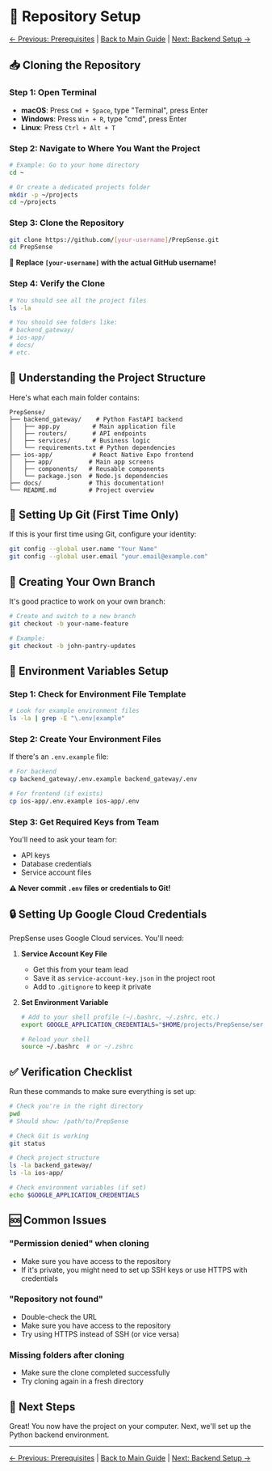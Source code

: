 # 🚀 Repository Setup

[← Previous: Prerequisites](./01-prerequisites.md) | [Back to Main Guide](../README.md) | [Next: Backend Setup →](./03-backend-setup.md)

## 📥 Cloning the Repository

### Step 1: Open Terminal
- **macOS**: Press `Cmd + Space`, type "Terminal", press Enter
- **Windows**: Press `Win + R`, type "cmd", press Enter
- **Linux**: Press `Ctrl + Alt + T`

### Step 2: Navigate to Where You Want the Project
```bash
# Example: Go to your home directory
cd ~

# Or create a dedicated projects folder
mkdir -p ~/projects
cd ~/projects
```

### Step 3: Clone the Repository
```bash
git clone https://github.com/[your-username]/PrepSense.git
cd PrepSense
```

🔄 **Replace `[your-username]` with the actual GitHub username!**

### Step 4: Verify the Clone
```bash
# You should see all the project files
ls -la

# You should see folders like:
# backend_gateway/
# ios-app/
# docs/
# etc.
```

## 🌳 Understanding the Project Structure

Here's what each main folder contains:

```
PrepSense/
├── backend_gateway/    # Python FastAPI backend
│   ├── app.py         # Main application file
│   ├── routers/       # API endpoints
│   ├── services/      # Business logic
│   └── requirements.txt # Python dependencies
├── ios-app/           # React Native Expo frontend
│   ├── app/          # Main app screens
│   ├── components/   # Reusable components
│   └── package.json  # Node.js dependencies
├── docs/             # This documentation!
└── README.md         # Project overview
```

## 🔑 Setting Up Git (First Time Only)

If this is your first time using Git, configure your identity:

```bash
git config --global user.name "Your Name"
git config --global user.email "your.email@example.com"
```

## 🌿 Creating Your Own Branch

It's good practice to work on your own branch:

```bash
# Create and switch to a new branch
git checkout -b your-name-feature

# Example:
git checkout -b john-pantry-updates
```

## 📂 Environment Variables Setup

### Step 1: Check for Environment File Template
```bash
# Look for example environment files
ls -la | grep -E "\.env|example"
```

### Step 2: Create Your Environment Files
If there's an `.env.example` file:
```bash
# For backend
cp backend_gateway/.env.example backend_gateway/.env

# For frontend (if exists)
cp ios-app/.env.example ios-app/.env
```

### Step 3: Get Required Keys from Team
You'll need to ask your team for:
- API keys
- Database credentials
- Service account files

**⚠️ Never commit `.env` files or credentials to Git!**

## 🔒 Setting Up Google Cloud Credentials

PrepSense uses Google Cloud services. You'll need:

1. **Service Account Key File**
   - Get this from your team lead
   - Save it as `service-account-key.json` in the project root
   - Add to `.gitignore` to keep it private

2. **Set Environment Variable**
   ```bash
   # Add to your shell profile (~/.bashrc, ~/.zshrc, etc.)
   export GOOGLE_APPLICATION_CREDENTIALS="$HOME/projects/PrepSense/service-account-key.json"
   
   # Reload your shell
   source ~/.bashrc  # or ~/.zshrc
   ```

## ✅ Verification Checklist

Run these commands to make sure everything is set up:

```bash
# Check you're in the right directory
pwd
# Should show: /path/to/PrepSense

# Check Git is working
git status

# Check project structure
ls -la backend_gateway/
ls -la ios-app/

# Check environment variables (if set)
echo $GOOGLE_APPLICATION_CREDENTIALS
```

## 🆘 Common Issues

### "Permission denied" when cloning
- Make sure you have access to the repository
- If it's private, you might need to set up SSH keys or use HTTPS with credentials

### "Repository not found"
- Double-check the URL
- Make sure you have access to the repository
- Try using HTTPS instead of SSH (or vice versa)

### Missing folders after cloning
- Make sure the clone completed successfully
- Try cloning again in a fresh directory

## 📝 Next Steps

Great! You now have the project on your computer. Next, we'll set up the Python backend environment.

---

[← Previous: Prerequisites](./01-prerequisites.md) | [Back to Main Guide](../README.md) | [Next: Backend Setup →](./03-backend-setup.md)